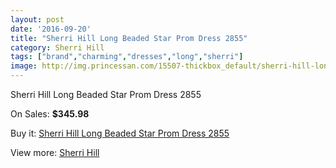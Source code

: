 ```yaml
---
layout: post
date: '2016-09-20'
title: "Sherri Hill Long Beaded Star Prom Dress 2855"
category: Sherri Hill
tags: ["brand","charming","dresses","long","sherri"]
image: http://img.princessan.com/15507-thickbox_default/sherri-hill-long-beaded-star-prom-dress-2855.jpg
---
```

Sherri Hill Long Beaded Star Prom Dress 2855

On Sales: **$345.98**
<a href="https://www.princessan.com/en/sherri-hill/7227-sherri-hill-long-beaded-star-prom-dress-2855.html"><amp-img layout="responsive" width="600" height="600" src="//img.princessan.com/15507-thickbox_default/sherri-hill-long-beaded-star-prom-dress-2855.jpg" alt="Sherri Hill Long Beaded Star Prom Dress 2855 0" /></a>
<a href="https://www.princessan.com/en/sherri-hill/7227-sherri-hill-long-beaded-star-prom-dress-2855.html"><amp-img layout="responsive" width="600" height="600" src="//img.princessan.com/15508-thickbox_default/sherri-hill-long-beaded-star-prom-dress-2855.jpg" alt="Sherri Hill Long Beaded Star Prom Dress 2855 1" /></a>

Buy it: [Sherri Hill Long Beaded Star Prom Dress 2855](https://www.princessan.com/en/sherri-hill/7227-sherri-hill-long-beaded-star-prom-dress-2855.html "Sherri Hill Long Beaded Star Prom Dress 2855")

View more: [Sherri Hill](https://www.princessan.com/en/57-sherri-hill "Sherri Hill")
